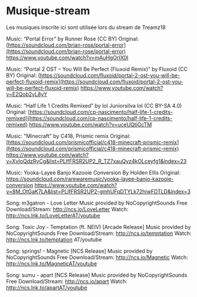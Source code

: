 # Musique-stream

Les musiques inscrite ici sont utilisée lors du stream de Treamz18

Music: “Portal Error” by Runner Rose (CC BY)
Original: [https://soundcloud.com/brian-rose/portal-error](https://soundcloud.com/brian-rose/portal-error)
https://www.youtube.com/watch?v=mAuHgOrIX0I

Music: “Portal 2 OST – You Will Be Perfect (Fluxoid Remix)” by Fluxoid (CC BY)
Original: [https://soundcloud.com/fluxoid/portal-2-ost-you-will-be-perfect-fluxoid-remix](https://soundcloud.com/fluxoid/portal-2-ost-you-will-be-perfect-fluxoid-remix)
https://www.youtube.com/watch?v=E2Qob2yL8yY

Music: “Half Life 1 Credits Remixed” by lol Juniorsilva lol (CC BY-SA 4.0)  
Original: [https://soundcloud.com/cp-nascimento/half-life-1-credits-remixed](https://soundcloud.com/cp-nascimento/half-life-1-credits-remixed)
https://www.youtube.com/watch?v=uceUQtiGcTM

Music: "Minecraft" by C418, Prismic remix
Original: [https://soundcloud.com/prismicofficial/c418-minecraft-prismic-remix](https://soundcloud.com/prismicofficial/c418-minecraft-prismic-remix)
https://www.youtube.com/watch?v=XvIoQdzRyCg&list=PLIfFRSR2UP2_R_TZ7xauQyz4kOLceyfg1&index=23

Music: Yooka-Layee Banjo Kazooie Conversion By Holden Ellis
Original: https://soundcloud.com/rarewaremusic/yooka-layee-banjo-kazooie-conversion
https://www.youtube.com/watch?v=8M_OtGaK7LA&list=PLIfFRSR2UP2-gmhUFqDTYLk72hiwFDTLD&index=3

Song: m3gatron - Love Letter
Music provided by NoCopyrightSounds
Free Download/Stream: http://ncs.io/LoveLetter
Watch: http://ncs.lnk.to/LoveLetterAT/youtube

Song: Toxic Joy - Temptation (ft. NEIV) [Arcade Release]
Music provided by NoCopyrightSounds
Free Download/Stream: http://ncs.io/temptation
Watch: http://ncs.lnk.to/temptation AT/youtube

Song: springs! - Magnetic [NCS Release]
Music provided by NoCopyrightSounds
Free Download/Stream: http://ncs.io/Magnetic
Watch: http://ncs.lnk.to/MagneticAT/youtube

Song: sumu - apart [NCS Release]
Music provided by NoCopyrightSounds
Free Download/Stream: http://ncs.io/apart
Watch: http://ncs.lnk.to/apartAT/youtube

